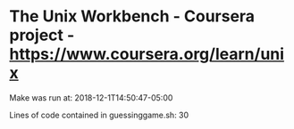 # The Unix Workbench - Coursera project - https://www.coursera.org/learn/unix

Make was run at: 2018-12-1T14:50:47-05:00

Lines of code contained in guessinggame.sh: 30

